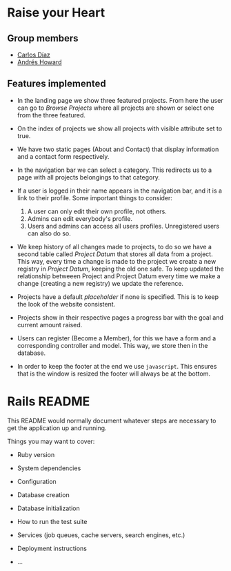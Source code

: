 # Raise your Heart

## Group members
- [Carlos Díaz](mailto:cdiaz1@miuandes.cl)
- [Andrés Howard](mailto:aihoward@miuandes.cl)

## Features implemented

- In the landing page we show three featured projects. From here 
the user can go to _Browse Projects_ where all projects are shown or
select one from the three featured.
- On the index of projects we show all projects with visible attribute
set to true.
- We have two static pages (About and Contact) that display information
and a contact form respectively.
- In the navigation bar we can select a category. This redirects us
to a page with all projects belongings to that category.
- If a user is logged in their name appears in the navigation bar, and 
it is a link to their profile. Some important things to consider:
   
   1. A user can only edit their own profile, not others.
   2. Admins can edit everybody's profile.
   3. Users and admins can access all users profiles. Unregistered users 
   can also do so.
   
- We keep history of all changes made to projects, to do so we have a second
table called _Project Datum_ that stores all data from a project. This way, 
every time a change is made to the project we create a new registry in 
_Project Datum_, keeping the old one safe. To keep updated the relationship
betweeen Project and Project Datum every time we make a change (creating a new
registry) we update the reference.
- Projects have a default _placeholder_ if none is specified. This is to keep
the look of the website consistent.
- Projects show in their respective pages a progress bar with the goal and current 
amount raised. 
- Users can register (Become a Member), for this we have a form and a corresponding
controller and model. This way, we store then in the database.
- In order to keep the footer at the end we use `javascript`. This ensures that is 
the window is resized the footer will always be at the bottom. 


# Rails README

This README would normally document whatever steps are necessary to get the
application up and running.

Things you may want to cover:

* Ruby version

* System dependencies

* Configuration

* Database creation

* Database initialization

* How to run the test suite

* Services (job queues, cache servers, search engines, etc.)

* Deployment instructions

* ...
